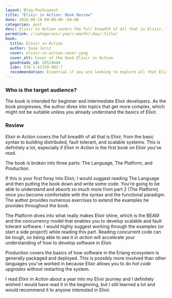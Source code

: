 ```yaml
---
layout: Blog.PostLayout
title: "Elixir in Action: Book Review"
date: 2018-09-19 09:00:00 -04:00
categories: post
desc: Elixir in Action covers the full breadth of all that is Elixir, from the basic syntax to building distributed, fault tolerant, and scalable systems.
permalink: /:categories/:year/:month/:day/:title/
book:
  title: Elixir in Action
  author: Sasa Jurić
  cover: elixir-in-action-cover.jpeg
  cover_alt: Cover of the book Elixir in Action
  goodreads_id: 20524444
  isbn: 978-1-61729-502-7
  recommendation: Essential if you are looking to explore all that Elixir has to offer.
---
```


### Who is the target audience?

The book is intended for beginner and intermediate Elixir developers. As the book progresses, the author dives into topics that get more complex, which might not be suitable unless you already understand the basics of Elixir.

### Review

_Elixir in Action_ covers the full breadth of all that is Elixir, from the basic syntax to building distributed, fault tolerant, and scalable systems. This is definitely a lot, especially if _Elixir in Action_ is the first book on Elixir you've read. 

The book is broken into three parts: The Language, The Platform, and Production. 

If this is your first foray into Elixir, I would suggest reading The Language and then putting the book down and write some code. You're going to be able to understand and absorb so much more from part 2 (The Platform) once you become comfortable with the syntax and the functional paradigm. The author provides numerous exercises to extend the examples he provides throughout the book.

The Platform dives into what really makes Elixir shine, which is the BEAM and the concurrency model that enables you to develop scalable and fault tolerant software. I would highly suggest working through the examples (or start a side project!) while reading this part. Reading concurrent code can be tough, so being able to see it _in action_ will accelerate your understanding of how to develop software in Elixir.

Production covers the basics of how software in the Erlang ecosystem is generally packaged and deployed. This is possibly more involved than other languages you've worked in because Elixir allows you to do _hot code upgrades_ without restarting the system. 

I read _Elixir in Action_ about a year into my Elixir journey and I definitely wished I would have read it in the beginning, but I still learned a lot and would recommend it to anyone interested in Elixir.
